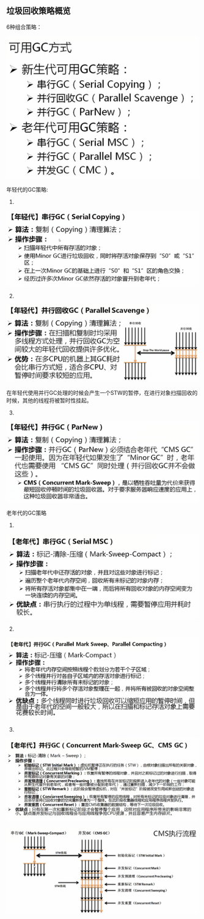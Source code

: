 ## 垃圾回收策略概览

6种组合策略：

![](/assets/3331517072385_.pic_hd.jpg)

年轻代的GC策略:

1. 


![](/assets/3341517072613_.pic_hd.jpg)


2. 


![](/assets/3351517072760_.pic_hd.jpg)

在年轻代使用并行GC处理的时候会产生一个STW的暂停，在进行对象扫描回收的时候，其他的线程将被暂时性挂起。

3.


![](/assets/3371517106157_.pic_hd.jpg)


老年代的GC策略


1.


![](/assets/3381517106284_.pic_hd.jpg)


2.


![](/assets/3391517106559_.pic_hd.jpg)


3.


![](/assets/3411517107576_.pic_hd.jpg)


![](/assets/3421517107673_.pic_hd.jpg)

